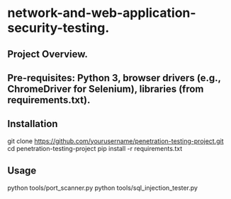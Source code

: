 # network-and-web-application-security-testing.

## Project Overview.
## Pre-requisites: Python 3, browser drivers (e.g., ChromeDriver for Selenium), libraries (from requirements.txt).
## Installation
git clone https://github.com/yourusername/penetration-testing-project.git
cd penetration-testing-project
pip install -r requirements.txt
## Usage
python tools/port_scanner.py <target>
python tools/sql_injection_tester.py

